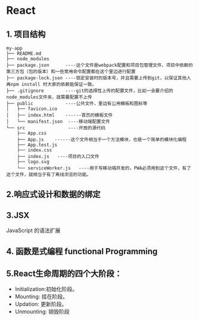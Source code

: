 # React

## 1. 项目结构
```
my-app
├── README.md
├── node_modules
├── package.json      ----这个文件是webpack配置和项目包管理文件，项目中依赖的第三方包（包的版本）和一些常用命令配置都在这个里边进行配置
├── package-lock.json ----锁定安装时的版本号，并且需要上传到git，以保证其他人再npm install 时大家的依赖能保证一致。
├── .gitignore        ----git的选择性上传的配置文件，比如一会要介绍的node_modules文件夹，就需要配置不上传
├── public            ----公共文件，里边有公用模板和图标等
│   ├── favicon.ico
│   ├── index.html    ------首页的模板文件
│   └── manifest.json  ----移动端配置文件
└── src                ----开放的源代码
    ├── App.css
    ├── App.js    ------这个文件相当于一个方法模块，也是一个简单的模块化编程
    ├── App.test.js
    ├── index.css
    ├── index.js   ----项目的入口文件
    ├── logo.svg
    └── serviceWorker.js   ----用于写移动端开发的，PWA必须用到这个文件，有了这个文件，就相当于有了离线浏览的功能。
```

## 2.响应式设计和数据的绑定

## 3.JSX
JavaScript 的语法扩展

## 4. 函数是式编程 functional Programming

## 5.React生命周期的四个大阶段：
- Initialization:初始化阶段。
- Mounting: 挂在阶段。
- Updation: 更新阶段。
- Unmounting: 销毁阶段
